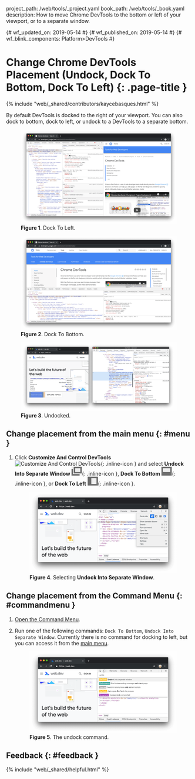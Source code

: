 project_path: /web/tools/_project.yaml
book_path: /web/tools/_book.yaml
description: How to move Chrome DevTools to the bottom or left of your viewport, or to a separate window.

{# wf_updated_on: 2019-05-14 #}
{# wf_published_on: 2019-05-14 #}
{# wf_blink_components: Platform>DevTools #}

# Change Chrome DevTools Placement (Undock, Dock To Bottom, Dock To Left) {: .page-title }

{% include "web/_shared/contributors/kaycebasques.html" %}

By default DevTools is docked to the right of your viewport. You can also dock
to bottom, dock to left, or undock to a DevTools to a separate bottom.

<figure>
  <img src="images/dockleft.png"
       alt="Dock To Left."/>
  <figcaption>
    <b>Figure 1</b>. Dock To Left.
  </figcaption>
</figure>

<figure>
  <img src="images/dockbottom.png"
       alt="Dock To Bottom."/>
  <figcaption>
    <b>Figure 2</b>. Dock To Bottom.
  </figcaption>
</figure>

<figure>
  <img src="images/undock.png"
       alt="Undocked."/>
  <figcaption>
    <b>Figure 3</b>. Undocked.
  </figcaption>
</figure>

## Change placement from the main menu {: #menu }

[mainmenu]: /web/tools/chrome-devtools/images/shared/main-menu.png
[undock]: images/undockicon.png
[bottom]: images/bottomicon.png
[left]: images/lefticon.png

1. Click **Customize And Control DevTools** ![Customize And Control
   DevTools][mainmenu]{: .inline-icon } and select **Undock Into Separate
   Window** ![Undock][undock]{: .inline-icon }, **Dock To Bottom**
   ![Dock To Bottom][bottom]{: .inline-icon }, or **Dock To Left**
   ![Dock To Left][left]{: .inline-icon }.

     <figure>
       <img src="images/undocksettings.png"
            alt="Selecting Undock Into Separate Window."/>
       <figcaption>
         <b>Figure 4</b>. Selecting <b>Undock Into Separate Window</b>.
       </figcaption>
     </figure>

## Change placement from the Command Menu {: #commandmenu }

1. [Open the Command Menu](/web/tools/chrome-devtools/command-menu/).
1. Run one of the following commands: `Dock To Bottom`, `Undock Into Separate Window`.
   Currently there is no command for docking to left, but you can access it from the
   [main menu](#menu).

     <figure>
       <img src="images/undockcommand.png"
            alt="The undock command."/>
       <figcaption>
         <b>Figure 5</b>. The undock command.
       </figcaption>
     </figure>

## Feedback {: #feedback }

{% include "web/_shared/helpful.html" %}
